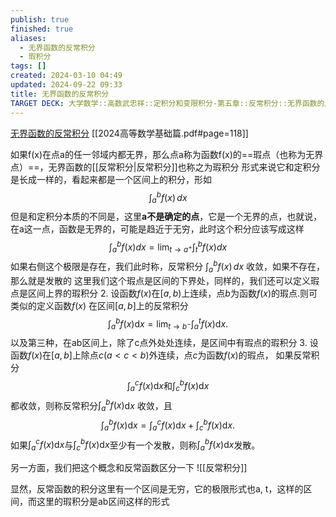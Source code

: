 ```yaml
---
publish: true
finished: true
aliases:
  - 无界函数的反常积分
  - 瑕积分
tags: []
created: 2024-03-10 04:49
updated: 2024-09-22 09:33
title: 无界函数的反常积分
TARGET DECK: 大学数学::高数武忠祥::定积分和变限积分-第五章::反常积分::无界函数的反常积分
---
```

[无界函数的反常积分](obsidian://bookmaster?type=open-book&bid=JJxYFXOghLPvYFND&aid=dc6d6e53-cd2e-601c-312b-71b38fd12dba&page=118)
[[2024高等数学基础篇.pdf#page=118]]

如果f(x)在点a的任一邻域内都无界，那么点a称为函数f(x)的==瑕点（也称为无界点）==，无界函数的[[反常积分|反常积分]]也称之为瑕积分 
形式来说它和定积分是长成一样的，看起来都是一个区间上的积分，形如 
$$\int_{a}^{b} f(x) \, dx $$
但是和定积分本质的不同是，这里**a不是确定的点**，它是一个无界的点，也就说，在a这一点，函数是无界的，可能是趋近于无穷，此时这个积分应该写成这样
$$\int_{a}^{b}f\left(x\right)dx=\lim_{t\to a^{+}}\int_{t}^{b}f\left(x\right)dx$$
如果右侧这个极限是存在，我们此时称，反常积分 $\int_{a}^{b} f(x) \, dx$ 收敛，如果不存在，那么就是发散的 
这里我们这个瑕点是区间的下界处，同样的，我们还可以定义瑕点是区间上界的瑕积分 
2. 设函数$f(x)$在$[a,b)$上连续，点$b$为函数$f(x)$的瑕点.则可类似的定义函数$f(x)$
在区间$[a,b]$上的反常积分
$$\int_a^bf\left(x\right)\mathrm{d}x=\lim_{t\to b^-}\int_a^tf\left(x\right)\mathrm{d}x.$$
以及第三种，在ab区间上，除了c点外处处连续，是区间中有瑕点的瑕积分 
3. 设函数$f(x)$在$[a,b]$上除点$c(a<c<b)$外连续，点$c$为函数$f(x)$的瑕点，
如果反常积分
$$\int_a^cf\left(x\right)\mathrm{d}x\text{和}\int_c^bf\left(x\right)\mathrm{d}x$$
都收敛，则称反常积分$\int_a^bf(x)$d$x$ 收敛，且
$$\int_{a}^{b}f\left(x\right)\mathrm{d}x=\int_{a}^{c}f\left(x\right)\mathrm{d}x+\int_{c}^{b}f\left(x\right)\mathrm{d}x.$$
如果$\int_{a}^{c}f\left(x\right)\mathrm{d}x$与$\int_{c}^{b}f\left(x\right)\mathrm{d}x$至少有一个发散，则称$\int_{a}^{b}f\left(x\right)\mathrm{d}x$发散。

另一方面，我们把这个概念和反常函数区分一下 
![[反常积分]]

显然，反常函数的积分这里有一个区间是无穷，它的极限形式也a, t，这样的区间，而这里的瑕积分是ab区间这样的形式 
